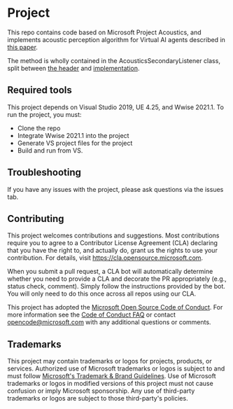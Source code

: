 # Project

This repo contains code based on Microsoft Project Acoustics, and implements acoustic perception algorithm for Virtual AI agents described in [this paper](https://dl.acm.org/doi/10.1145/3480139).

The method is wholly contained in the AcousticsSecondaryListener class, split between [the header](Plugins\ProjectAcoustics\Source\ProjectAcoustics\Public\AcousticsSecondaryListener.h) and [implementation](Plugins\ProjectAcoustics\Source\ProjectAcoustics\Private\AcousticsSecondaryListener.cpp).

## Required tools

This project depends on Visual Studio 2019, UE 4.25, and Wwise 2021.1. To run the project, you must:
- Clone the repo
- Integrate Wwise 2021.1 into the project
- Generate VS project files for the project
- Build and run from VS.

## Troubleshooting

If you have any issues with the project, please ask questions via the issues tab.

## Contributing

This project welcomes contributions and suggestions.  Most contributions require you to agree to a
Contributor License Agreement (CLA) declaring that you have the right to, and actually do, grant us
the rights to use your contribution. For details, visit https://cla.opensource.microsoft.com.

When you submit a pull request, a CLA bot will automatically determine whether you need to provide
a CLA and decorate the PR appropriately (e.g., status check, comment). Simply follow the instructions
provided by the bot. You will only need to do this once across all repos using our CLA.

This project has adopted the [Microsoft Open Source Code of Conduct](https://opensource.microsoft.com/codeofconduct/).
For more information see the [Code of Conduct FAQ](https://opensource.microsoft.com/codeofconduct/faq/) or
contact [opencode@microsoft.com](mailto:opencode@microsoft.com) with any additional questions or comments.

## Trademarks

This project may contain trademarks or logos for projects, products, or services. Authorized use of Microsoft 
trademarks or logos is subject to and must follow 
[Microsoft's Trademark & Brand Guidelines](https://www.microsoft.com/en-us/legal/intellectualproperty/trademarks/usage/general).
Use of Microsoft trademarks or logos in modified versions of this project must not cause confusion or imply Microsoft sponsorship.
Any use of third-party trademarks or logos are subject to those third-party's policies.
